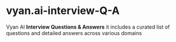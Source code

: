 # vyan.ai-interview-Q-A
Vyan Al __Interview Questions &amp; Answers__ it includes a curated list of questions and detailed answers across various domains
